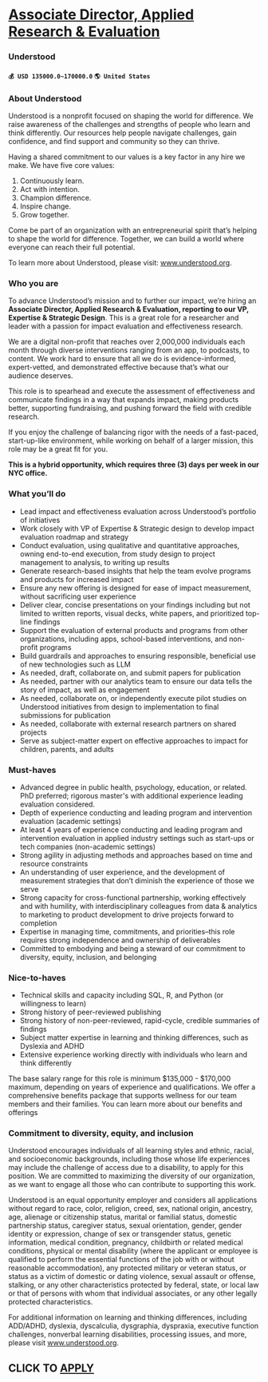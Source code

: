 # [Associate Director, Applied Research & Evaluation](https://www.remotewlb.com/apply/associate-director-applied-research-evaluation)  
### Understood  
#### `💰 USD 135000.0~170000.0` `🌎 United States`  

### About Understood

Understood is a nonprofit focused on shaping the world for difference. We raise awareness of the challenges and strengths of people who learn and think differently. Our resources help people navigate challenges, gain confidence, and find support and community so they can thrive.

Having a shared commitment to our values is a key factor in any hire we make. We have five core values:

  1. Continuously learn.
  2. Act with intention.
  3. Champion difference.
  4. Inspire change.
  5. Grow together. 

Come be part of an organization with an entrepreneurial spirit that’s helping to shape the world for difference. Together, we can build a world where everyone can reach their full potential.

To learn more about Understood, please visit: www.understood.org.

### Who you are

To advance Understood’s mission and to further our impact, we’re hiring an **Associate Director, Applied Research & Evaluation, reporting to our VP, Expertise & Strategic Design**. This is a great role for a researcher and leader with a passion for impact evaluation and effectiveness research.

We are a digital non-profit that reaches over 2,000,000 individuals each month through diverse interventions ranging from an app, to podcasts, to content. We work hard to ensure that all we do is evidence-informed, expert-vetted, and demonstrated effective because that’s what our audience deserves.

This role is to spearhead and execute the assessment of effectiveness and communicate findings in a way that expands impact, making products better, supporting fundraising, and pushing forward the field with credible research.

If you enjoy the challenge of balancing rigor with the needs of a fast-paced, start-up-like environment, while working on behalf of a larger mission, this role may be a great fit for you.

 **This is a hybrid opportunity, which requires three (3) days per week in our NYC office.**

### What you’ll do

  * Lead impact and effectiveness evaluation across Understood’s portfolio of initiatives
  * Work closely with VP of Expertise & Strategic design to develop impact evaluation roadmap and strategy
  * Conduct evaluation, using qualitative and quantitative approaches, owning end-to-end execution, from study design to project management to analysis, to writing up results
  * Generate research-based insights that help the team evolve programs and products for increased impact
  * Ensure any new offering is designed for ease of impact measurement, without sacrificing user experience
  * Deliver clear, concise presentations on your findings including but not limited to written reports, visual decks, white papers, and prioritized top-line findings 
  * Support the evaluation of external products and programs from other organizations, including apps, school-based interventions, and non-profit programs
  * Build guardrails and approaches to ensuring responsible, beneficial use of new technologies such as LLM
  * As needed, draft, collaborate on, and submit papers for publication
  * As needed, partner with our analytics team to ensure our data tells the story of impact, as well as engagement
  * As needed, collaborate on, or independently execute pilot studies on Understood initiatives from design to implementation to final submissions for publication
  * As needed, collaborate with external research partners on shared projects
  * Serve as subject-matter expert on effective approaches to impact for children, parents, and adults

### Must-haves

  * Advanced degree in public health, psychology, education, or related. PhD preferred; rigorous master's with additional experience leading evaluation considered.
  * Depth of experience conducting and leading program and intervention evaluation (academic settings)
  * At least 4 years of experience conducting and leading program and intervention evaluation in applied industry settings such as start-ups or tech companies (non-academic settings)
  * Strong agility in adjusting methods and approaches based on time and resource constraints
  * An understanding of user experience, and the development of measurement strategies that don’t diminish the experience of those we serve
  * Strong capacity for cross-functional partnership, working effectively and with humility, with interdisciplinary colleagues from data & analytics to marketing to product development to drive projects forward to completion
  * Expertise in managing time, commitments, and priorities–this role requires strong independence and ownership of deliverables
  * Committed to embodying and being a steward of our commitment to diversity, equity, inclusion, and belonging

### Nice-to-haves

  * Technical skills and capacity including SQL, R, and Python (or willingness to learn)
  * Strong history of peer-reviewed publishing
  * Strong history of non-peer-reviewed, rapid-cycle, credible summaries of findings
  * Subject matter expertise in learning and thinking differences, such as Dyslexia and ADHD
  * Extensive experience working directly with individuals who learn and think differently

The base salary range for this role is minimum $135,000 - $170,000 maximum, depending on years of experience and qualifications. We offer a comprehensive benefits package that supports wellness for our team members and their families. You can learn more about our benefits and offerings

### Commitment to diversity, equity, and inclusion

Understood encourages individuals of all learning styles and ethnic, racial, and socioeconomic backgrounds, including those whose life experiences may include the challenge of access due to a disability, to apply for this position. We are committed to maximizing the diversity of our organization, as we want to engage all those who can contribute to supporting this work.

Understood is an equal opportunity employer and considers all applications without regard to race, color, religion, creed, sex, national origin, ancestry, age, alienage or citizenship status, marital or familial status, domestic partnership status, caregiver status, sexual orientation, gender, gender identity or expression, change of sex or transgender status, genetic information, medical condition, pregnancy, childbirth or related medical conditions, physical or mental disability (where the applicant or employee is qualified to perform the essential functions of the job with or without reasonable accommodation), any protected military or veteran status, or status as a victim of domestic or dating violence, sexual assault or offense, stalking, or any other characteristics protected by federal, state, or local law or that of persons with whom that individual associates, or any other legally protected characteristics.

For additional information on learning and thinking differences, including ADD/ADHD, dyslexia, dyscalculia, dysgraphia, dyspraxia, executive function challenges, nonverbal learning disabilities, processing issues, and more, please visit www.understood.org.

  
## CLICK TO [APPLY](https://www.remotewlb.com/apply/associate-director-applied-research-evaluation)

